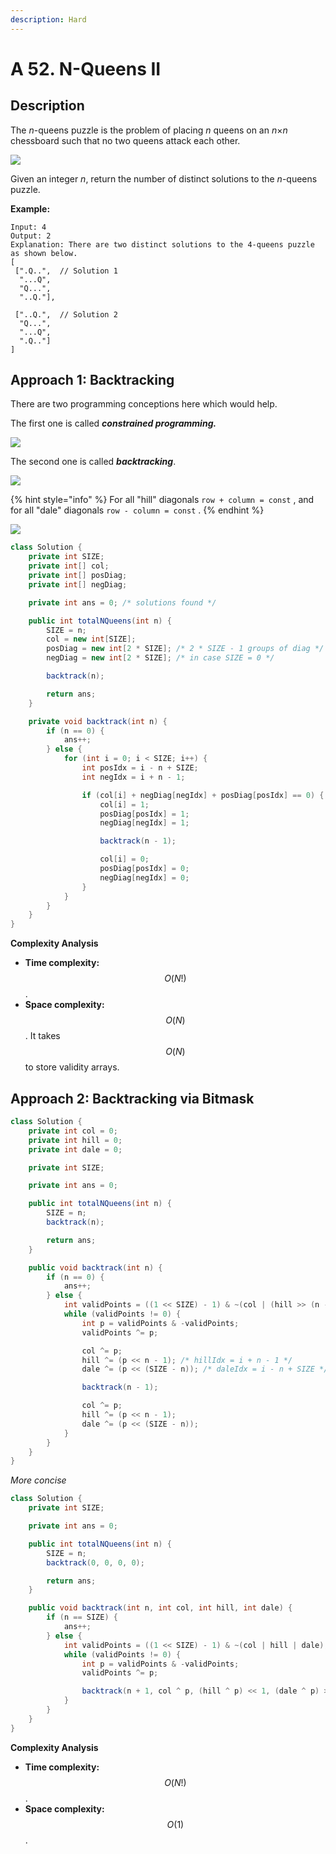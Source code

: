 ```yaml
---
description: Hard
---
```


# A 52. N-Queens II

## Description

The _n_-queens puzzle is the problem of placing _n_ queens on an _n_×_n_ chessboard such that no two queens attack each other.

![](https://assets.leetcode.com/uploads/2018/10/12/8-queens.png)

Given an integer _n_, return the number of distinct solutions to the _n_-queens puzzle.

**Example:**

```text
Input: 4
Output: 2
Explanation: There are two distinct solutions to the 4-queens puzzle as shown below.
[
 [".Q..",  // Solution 1
  "...Q",
  "Q...",
  "..Q."],

 ["..Q.",  // Solution 2
  "Q...",
  "...Q",
  ".Q.."]
]
```

## Approach 1: Backtracking

There are two programming conceptions here which would help.

The first one is called _**constrained programming.**_

![](../../../.gitbook/assets/image%20%2889%29.png)

The second one is called _**backtracking**_.

![](../../../.gitbook/assets/image%20%2882%29.png)

{% hint style="info" %}
For all "hill" diagonals `row + column = const` , and for all "dale" diagonals `row - column = const` .
{% endhint %}

![](../../../.gitbook/assets/image%20%2888%29.png)

```java
class Solution {
    private int SIZE;
    private int[] col;
    private int[] posDiag;
    private int[] negDiag;

    private int ans = 0; /* solutions found */

    public int totalNQueens(int n) {
        SIZE = n;
        col = new int[SIZE];
        posDiag = new int[2 * SIZE]; /* 2 * SIZE - 1 groups of diag */
        negDiag = new int[2 * SIZE]; /* in case SIZE = 0 */

        backtrack(n);

        return ans;
    }

    private void backtrack(int n) {
        if (n == 0) {
            ans++;
        } else {
            for (int i = 0; i < SIZE; i++) {
                int posIdx = i - n + SIZE;
                int negIdx = i + n - 1;

                if (col[i] + negDiag[negIdx] + posDiag[posIdx] == 0) {
                    col[i] = 1;
                    posDiag[posIdx] = 1;
                    negDiag[negIdx] = 1;

                    backtrack(n - 1);

                    col[i] = 0;
                    posDiag[posIdx] = 0;
                    negDiag[negIdx] = 0;
                }
            }
        }
    }
}
```

**Complexity Analysis**

* **Time complexity:** $$O(N!)$$.
* **Space complexity:** $$O(N)$$. It takes $$O(N)$$ to store validity arrays.

## Approach 2: Backtracking via Bitmask

```java
class Solution {
    private int col = 0;
    private int hill = 0;
    private int dale = 0;

    private int SIZE;

    private int ans = 0;

    public int totalNQueens(int n) {
        SIZE = n;
        backtrack(n);

        return ans;
    }

    public void backtrack(int n) {
        if (n == 0) {
            ans++;
        } else {
            int validPoints = ((1 << SIZE) - 1) & ~(col | (hill >> (n - 1)) | (dale >> (SIZE - n)));
            while (validPoints != 0) {
                int p = validPoints & -validPoints;
                validPoints ^= p;

                col ^= p;
                hill ^= (p << n - 1); /* hillIdx = i + n - 1 */
                dale ^= (p << (SIZE - n)); /* daleIdx = i - n + SIZE */

                backtrack(n - 1);

                col ^= p;
                hill ^= (p << n - 1);
                dale ^= (p << (SIZE - n));
            }
        }
    }
}
```

_More concise_

```java
class Solution {
    private int SIZE;

    private int ans = 0;

    public int totalNQueens(int n) {
        SIZE = n;
        backtrack(0, 0, 0, 0);

        return ans;
    }

    public void backtrack(int n, int col, int hill, int dale) {
        if (n == SIZE) {
            ans++;
        } else {
            int validPoints = ((1 << SIZE) - 1) & ~(col | hill | dale);
            while (validPoints != 0) {
                int p = validPoints & -validPoints;
                validPoints ^= p;

                backtrack(n + 1, col ^ p, (hill ^ p) << 1, (dale ^ p) >> 1);
            }
        }
    }
}
```

**Complexity Analysis**

* **Time complexity:** $$O(N!)$$.
* **Space complexity:** $$O(1)$$.

